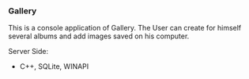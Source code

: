 ### Gallery

This is a console application of Gallery.
The User can create for himself several albums and add images saved on his computer.

Server Side:
- C++, SQLite, WINAPI